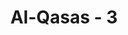 ---
title: "Al-Qasas - 3"
no: 3
arabic_no: ٣
ayah: نَتْلُوْا عَلَيْكَ مِنْ نَّبَاِ مُوْسٰى وَفِرْعَوْنَ بِالْحَقِّ لِقَوْمٍ يُّؤْمِنُوْنَ 
translation: "Kami membacakan kepadamu sebagian dari kisah Musa dan Fir‘aun dengan sebenarnya untuk orang-orang yang beriman."
tafsir: "Pada ayat ini dijelaskan bahwa Allah membacakan kepada Nabi Muhammad dengan perantaraan Jibril ayat-ayat yang berhubungan dengan kisah Nabi Musa dan Fir'aun untuk menjadi pelajaran bagi orang-orang yang beriman. Dengan memperhatikan kisah itu, di mana mereka mengetahui bahwa nasib orang-orang yang durhaka mendapat azab dan orang-orang mukmin terbebas dari penindasan orang-orang zalim, mereka bertambah yakin bahwa Al-Qur'an memang wahyu yang diturunkan Allah kepada Muhammad saw.\n\nDalam ayat ini disebutkan bahwa kisah Nabi Musa diceritakan khusus bagi kaum mukminin saja, padahal Al-Qur'an diturunkan untuk semua umat manusia baik yang beriman maupun yang kafir. Tujuannya adalah untuk menjelaskan bahwa hanya orang-orang beriman yang dapat mengambil manfaat dari pemaparan kisah-kisah umat terdahulu karena mereka mempunyai pikiran yang jernih dan hati yang suci, serta tidak dipengaruhi oleh hal-hal yang mengotori jiwa dan akal. \n\nAdapun orang-orang kafir dan tetap dalam kekafiran tidak akan mungkin mendapat manfaat daripadanya, karena mereka telah jauh terperosok ke dalam kemusyrikan. Hati mereka telah dikuasai oleh perasaan dengki, sombong, dan takabur, serta suka memperturutkan hawa nafsu, sehingga sulit bagi mereka menerima kebenaran yang bertentangan dengan keinginan dan kemauan mereka. Bagaimana pun jelasnya ayat-ayat dan bukti-bukti yang dikemukakan, mereka akan tetap mengingkari dan menolaknya dengan berbagai alasan yang dicari-cari seperti me-ngatakan bahwa Muhammad saw sudah gila atau mukjizat yang diturunkan kepadanya hanya sihir belaka."
---